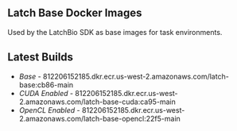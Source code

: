 ## Latch Base Docker Images

Used by the LatchBio SDK as base images for task environments.

## Latest Builds

- _Base_ - 812206152185.dkr.ecr.us-west-2.amazonaws.com/latch-base:cb86-main
- _CUDA Enabled_ - 812206152185.dkr.ecr.us-west-2.amazonaws.com/latch-base-cuda:ca95-main
- _OpenCL Enabled_ - 812206152185.dkr.ecr.us-west-2.amazonaws.com/latch-base-opencl:22f5-main
